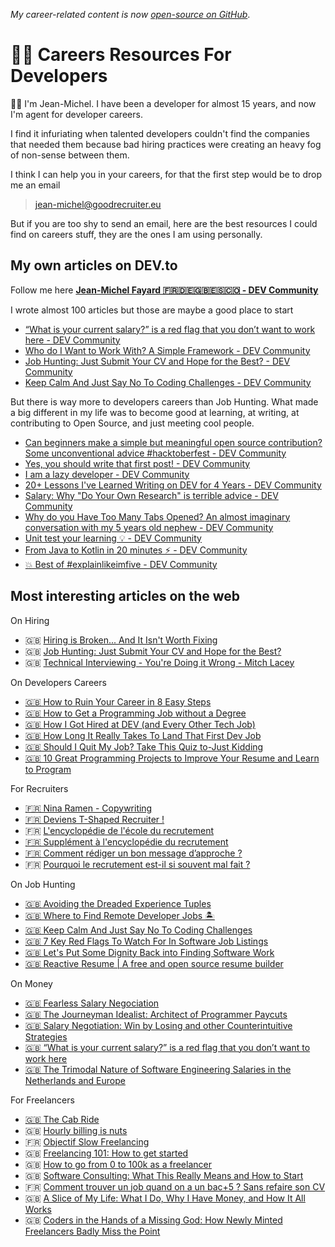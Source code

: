 _My career-related content is now [open-source on GitHub](https://github.com/jmfayard/agentdouble.dev)_.
# 🙆‍♀️ Careers Resources For Developers 

👋🏻 I'm Jean-Michel. I have been a developer for almost 15 years, and now I'm agent for developer careers.

I find it infuriating when talented developers couldn't find the companies that needed them because bad hiring practices were creating an heavy fog of non-sense between them.

I think I can help you in your careers, for that the first step would be to drop me an email

>  jean-michel@goodrecruiter.eu 

But if you are too shy to send an email, here are the best resources I could find on careers stuff, they are the ones I am using personally.


## My own articles on DEV.to

Follow me here [**Jean-Michel Fayard 🇫🇷🇩🇪🇬🇧🇪🇸🇨🇴 - DEV Community**](https://dev.to/jmfayard)

I wrote almost 100 articles but those are maybe a good place to start

- [“What is your current salary?” is a red flag that you don’t want to work here - DEV Community](https://dev.to/jmfayard/what-is-your-current-salary-is-a-red-flag-that-you-don-t-want-to-work-here-3aji)
- [Who do I Want to Work With? A Simple Framework - DEV Community](https://dev.to/jmfayard/who-do-i-want-to-work-with-a-simple-framework-3hnl)
- [Job Hunting: Just Submit Your CV and Hope for the Best? - DEV Community](https://dev.to/jmfayard/job-hunting-just-submit-your-cv-and-hope-for-the-best-o12)
- [Keep Calm And Just Say No To Coding Challenges - DEV Community](https://dev.to/jmfayard/keep-calm-and-just-say-no-to-coding-challenges-1a4)

But there is way more to developers careers than Job Hunting.
What made a big different in my life was to become good at learning, at writing, at contributing to Open Source, and just meeting cool people.

- [Can beginners make a simple but meaningful open source contribution? Some unconventional advice #hacktoberfest - DEV Community](https://dev.to/jmfayard/can-beginners-make-a-simple-but-meaningful-contribution-some-unconventional-advice-hacktoberfest-56oh)
- [Yes, you should write that first post! - DEV Community](https://dev.to/jmfayard/yes-you-should-write-that-firstpost-481)
- [I am a lazy developer - DEV Community](https://dev.to/jmfayard/laziness-impatience-and-hubris-1ea9)
- [20+ Lessons I've Learned Writing on DEV for 4 Years - DEV Community](https://dev.to/jmfayard/20-lessons-i-ve-learned-writing-on-dev-for-4-years-4nk3)
- [Salary: Why "Do Your Own Research" is terrible advice - DEV Community](https://dev.to/jmfayard/whats-the-most-helpful-salary-survey-in-your-country-or-industry-180h)
- [Why do you Have Too Many Tabs Opened? An almost imaginary conversation with my 5 years old nephew - DEV Community](https://dev.to/jmfayard/why-do-you-have-too-many-tabs-opened-an-almost-imaginary-conversation-with-my-5-years-old-nephew-4721)
- [Unit test your learning 💡 - DEV Community](https://dev.to/jmfayard/unit-test-your-knowledge-13j)
- [From Java to Kotlin in 20 minutes ⚡️ - DEV Community](https://dev.to/jmfayard/from-java-to-kotlin-in-20-minutes-d9f)
- [💥 Best of #explainlikeimfive - DEV Community](https://dev.to/jmfayard/best-of-explainlikeimfive-3a0f)


## Most interesting articles on the web

On Hiring

- 🇬🇧 [Hiring is Broken... And It Isn't Worth Fixing](https://daedtech.com/hiring-is-broken/)
- 🇬🇧 [Job Hunting: Just Submit Your CV and Hope for the Best?](https://dev.to/jmfayard/job-hunting-just-submit-your-cv-and-hope-for-the-best-o12)
- 🇬🇧 [Technical Interviewing - You're Doing it Wrong - Mitch Lacey](https://www.mitchlacey.com/blog/technical-interviewing-you-re-doing-it-wrong-1/)

On Developers Careers

- [🇬🇧 How to Ruin Your Career in 8 Easy Steps](https://dev.to/rinaarts/how-to-ruin-your-career-in-8-easy-steps-71)
- [🇬🇧 How to Get a Programming Job without a Degree](https://daedtech.com/programming-job-without-degree/)
- [🇬🇧 How I Got Hired at DEV (and Every Other Tech Job)](https://dev.to/jacobherrington/how-i-got-hired-at-dev-and-every-other-tech-job-10hf)
- [🇬🇧 How Long It Really Takes To Land That First Dev Job](https://dev.to/ramp_dev/how-long-it-really-takes-to-land-that-first-dev-job-41g9)
- [🇬🇧 Should I Quit My Job? Take This Quiz to-Just Kidding](https://daedtech.com/should-i-quit-my-job/)
- [🇬🇧 10 Great Programming Projects to Improve Your Resume and Learn to Program](https://dev.to/seattledataguy/10-great-programming-projects-to-improve-your-resume-and-learn-to-program-1e2h)

For Recruiters

- [🇫🇷 Nina Ramen - Copywriting](https://www.ninaramen.com/)
- [🇫🇷 Deviens T-Shaped Recruiter !](https://t-shaped-recruiter-bootcamp.popsy.site/)
- 🇫🇷 [L'encyclopédie de l'école du recrutement](https://paper.dropbox.com/doc/Notre-encyclopedie-du-recrutement-okevqMeOHkmdtBpvawjr8)
- [🇫🇷 Supplément à l'encyclopédie du recrutement](https://paper.dropbox.com/doc/Notre-encyclopedie-du-recrutement-supplement-2019-BllNu7pzNoFw8u1ZjMkAG)
- [🇫🇷 Comment rédiger un bon message d’approche ?](https://blog.lecoledurecrutement.fr/comment-rediger-un-bon-message-dapproche/)
- 🇫🇷 [Pourquoi le recrutement est-il si souvent mal fait ?](https://blog.lecoledurecrutement.fr/recruteurs-mauvais-reveil-recrutement/)

On Job Hunting

- [🇬🇧 Avoiding the Dreaded Experience Tuples](https://daedtech.com/avoiding-the-dreaded-experience-tuples/)
- [🇬🇧 Where to Find Remote Developer Jobs 🏝️](https://dev.to/study_web_dev/where-to-find-remote-developer-jobs-5g0h)
- [🇬🇧 Keep Calm And Just Say No To Coding Challenges](https://dev.to/jmfayard/keep-calm-and-just-say-no-to-coding-challenges-1a4)
- [🇬🇧 7 Key Red Flags To Watch For In Software Job Listings](https://dev.to/maddy/7-key-red-flags-to-watch-for-in-software-job-listings-1m7b)
- [🇬🇧 Let's Put Some Dignity Back into Finding Software Work](https://daedtech.com/lets-put-some-dignity-back-into-finding-software-work/)
- [🇬🇧 Reactive Resume | A free and open source resume builder](https://rxresu.me/)

On Money

- [🇬🇧 Fearless Salary Negociation](https://fearlesssalarynegotiation.com/)
- [🇬🇧 The Journeyman Idealist: Architect of Programmer Paycuts](https://daedtech.com/journeyman-idealist-architect-programmer-paycuts/)
- [🇬🇧 Salary Negotiation: Win by Losing and other Counterintuitive Strategies](https://daedtech.com/salary-negotiations-win-by-losing/)
- [🇬🇧 “What is your current salary?” is a red flag that you don’t want to work here](https://dev.to/jmfayard/what-is-your-current-salary-is-a-red-flag-that-you-don-t-want-to-work-here-3aji)
- [🇬🇧 The Trimodal Nature of Software Engineering Salaries in the Netherlands and Europe](https://blog.pragmaticengineer.com/software-engineering-salaries-in-the-netherlands-and-europe/)

For Freelancers

- [🇬🇧 The Cab Ride](https://jonathanstark.com/the-cab-ride)
- 🇬🇧 [Hourly billing is nuts](https://jonathanstark.com/hbin)
- 🇫🇷 [Objectif Slow Freelancing](https://objectifslowfreelancing.podia.com)
- 🇬🇧 [Freelancing 101: How to get started](https://dev.to/kelly/freelancing-101-how-to-get-started-36kg)
- 🇬🇧 [How to go from 0 to 100k as a freelancer](https://dev.to/gabrilator/how-to-go-from-0-to-100k-as-a-freelancer-188i)
- 🇬🇧 [Software Consulting: What This Really Means and How to Start](https://daedtech.com/software-consulting/)
- 🇫🇷 [Comment trouver un job quand on a un bac+5 ? Sans refaire son CV](https://www.ateliergalita.com/p/comment-trouver-un-job-quand-on-a)
- 🇬🇧 [A Slice of My Life: What I Do, Why I Have Money, and How It All Works](https://daedtech.com/slice-life-money-works/)
- 🇬🇧 [Coders in the Hands of a Missing God: How Newly Minted Freelancers Badly Miss the Point](https://daedtech.com/coders-in-the-hands-of-a-missing-god-how-newly-minted-freelancers-badly-miss-the-point/)
